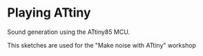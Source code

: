 # Playing ATtiny
Sound generation using the ATtiny85 MCU.


This sketches are used for the "Make noise with ATtiny" workshop

